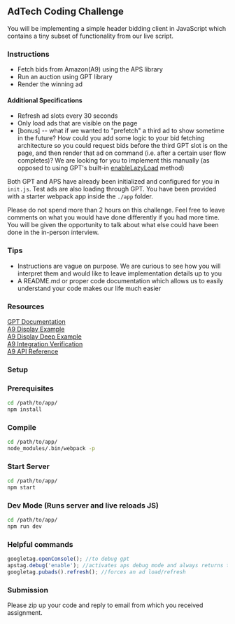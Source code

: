 ## AdTech Coding Challenge
You will be implementing a simple header bidding client in JavaScript which contains a tiny subset of functionality from our live script.

### Instructions
- Fetch bids from Amazon(A9) using the APS library
- Run an auction using GPT library
- Render the winning ad

#### Additional Specifications
* Refresh ad slots every 30 seconds
* Only load ads that are visible on the page
* [bonus] -- what if we wanted to "prefetch" a third ad to show sometime in the future? How could you add some logic to your bid fetching architecture so you could request bids before the third GPT slot is on the page, and then render that ad on command (i.e. after a certain user flow completes)? We are looking for you to implement this manually (as opposed to using GPT's built-in [enableLazyLoad](https://developers.google.com/publisher-tag/reference#enablelazyloadopt_config) method)

Both GPT and APS have already been initialized and configured for you in `init.js`. Test ads are also loading through GPT. You have been provided with a starter webpack app inside the `./app` folder.

Please do not spend more than 2 hours on this challenge. Feel free to leave comments on what you would have done differently if you had more time. You will be given the opportunity to talk about what else could have been done in the in-person interview.

### Tips
* Instructions are vague on purpose. We are curious to see how you will interpret them and would like to leave implementation details up to you
* A README.md or proper code documentation which allows us to easily understand your code makes our life much easier

### Resources
[GPT Documentation](https://developers.google.com/doubleclick-gpt/)  
[A9 Display Example](/images/a9_display_example.png)  
[A9 Display Deep Example](/images/a9_display_deep_example.png)  
[A9 Integration Verification](/images/a9_integration_verification.png)  
[A9 API Reference](/images/a9_api_reference.png)  

### Setup

### Prerequisites

```bash
cd /path/to/app/
npm install
```

### Compile

```bash
cd /path/to/app/
node_modules/.bin/webpack -p
```

### Start Server

```bash
cd /path/to/app/
npm start
```

### Dev Mode (Runs server and live reloads JS)

```bash
cd /path/to/app/
npm run dev
```

### Helpful commands

```javascript
googletag.openConsole(); //to debug gpt
apstag.debug('enable'); //activates aps debug mode and always returns test creative
googletag.pubads().refresh(); //forces an ad load/refresh
```

### Submission

Please zip up your code and reply to email from which you received assignment.
